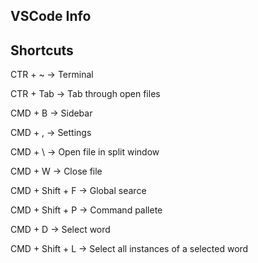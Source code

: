 
## VSCode Info

Shortcuts
---

CTR + ~ -> Terminal

CTR + Tab -> Tab through open files

CMD + B -> Sidebar

CMD + , -> Settings

CMD + \ -> Open file in split window

CMD + W -> Close file

CMD + Shift + F -> Global searce

CMD + Shift + P -> Command pallete

CMD + D -> Select word

CMD + Shift + L -> Select all instances of a selected word
